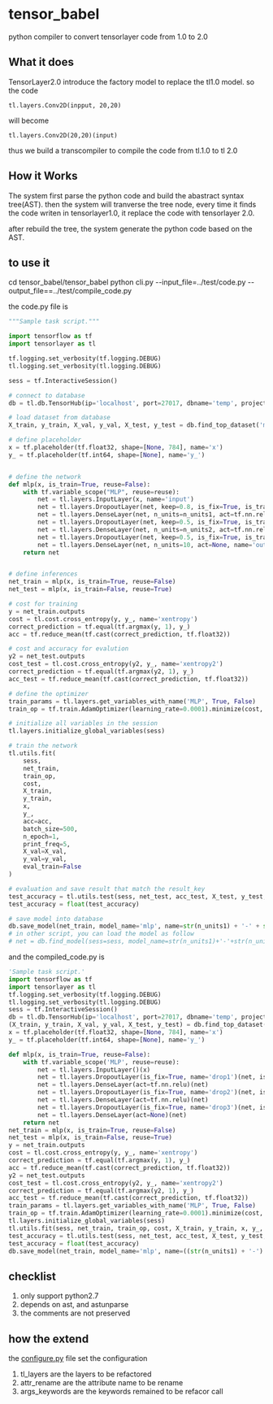 # tensor_babel

python compiler to convert tensorlayer code from 1.0 to 2.0

## What it does

TensorLayer2.0 introduce the factory model to replace the tl1.0 model.
so the code

```
tl.layers.Conv2D(inpput, 20,20)
```

will become

```
tl.layers.Conv2D(20,20)(input)
```

thus we build a transcompiler to compile the code from tl.1.0 to tl 2.0

## How it Works

The system first parse the python code and build the abastract syntax tree(AST).
then the system will tranverse the tree node, every time it finds the code writen in tensorlayer1.0, it replace the code with tensorlayer 2.0.

after rebuild the tree, the system generate the python code based on the AST.

## to use it

cd tensor_babel/tensor_babel
python cli.py --input_file=../test/code.py --output_file==../test/compile_code.py

the code.py file is

```python
"""Sample task script."""

import tensorflow as tf
import tensorlayer as tl

tf.logging.set_verbosity(tf.logging.DEBUG)
tl.logging.set_verbosity(tl.logging.DEBUG)

sess = tf.InteractiveSession()

# connect to database
db = tl.db.TensorHub(ip='localhost', port=27017, dbname='temp', project_name='tutorial')

# load dataset from database
X_train, y_train, X_val, y_val, X_test, y_test = db.find_top_dataset('mnist')

# define placeholder
x = tf.placeholder(tf.float32, shape=[None, 784], name='x')
y_ = tf.placeholder(tf.int64, shape=[None], name='y_')


# define the network
def mlp(x, is_train=True, reuse=False):
    with tf.variable_scope("MLP", reuse=reuse):
        net = tl.layers.InputLayer(x, name='input')
        net = tl.layers.DropoutLayer(net, keep=0.8, is_fix=True, is_train=is_train, name='drop1')
        net = tl.layers.DenseLayer(net, n_units=n_units1, act=tf.nn.relu, name='relu1')
        net = tl.layers.DropoutLayer(net, keep=0.5, is_fix=True, is_train=is_train, name='drop2')
        net = tl.layers.DenseLayer(net, n_units=n_units2, act=tf.nn.relu, name='relu2')
        net = tl.layers.DropoutLayer(net, keep=0.5, is_fix=True, is_train=is_train, name='drop3')
        net = tl.layers.DenseLayer(net, n_units=10, act=None, name='output')
    return net


# define inferences
net_train = mlp(x, is_train=True, reuse=False)
net_test = mlp(x, is_train=False, reuse=True)

# cost for training
y = net_train.outputs
cost = tl.cost.cross_entropy(y, y_, name='xentropy')
correct_prediction = tf.equal(tf.argmax(y, 1), y_)
acc = tf.reduce_mean(tf.cast(correct_prediction, tf.float32))

# cost and accuracy for evalution
y2 = net_test.outputs
cost_test = tl.cost.cross_entropy(y2, y_, name='xentropy2')
correct_prediction = tf.equal(tf.argmax(y2, 1), y_)
acc_test = tf.reduce_mean(tf.cast(correct_prediction, tf.float32))

# define the optimizer
train_params = tl.layers.get_variables_with_name('MLP', True, False)
train_op = tf.train.AdamOptimizer(learning_rate=0.0001).minimize(cost, var_list=train_params)

# initialize all variables in the session
tl.layers.initialize_global_variables(sess)

# train the network
tl.utils.fit(
    sess,
    net_train,
    train_op,
    cost,
    X_train,
    y_train,
    x,
    y_,
    acc=acc,
    batch_size=500,
    n_epoch=1,
    print_freq=5,
    X_val=X_val,
    y_val=y_val,
    eval_train=False
)

# evaluation and save result that match the result_key
test_accuracy = tl.utils.test(sess, net_test, acc_test, X_test, y_test, x, y_, batch_size=None, cost=cost_test)
test_accuracy = float(test_accuracy)

# save model into database
db.save_model(net_train, model_name='mlp', name=str(n_units1) + '-' + str(n_units2), test_accuracy=test_accuracy)
# in other script, you can load the model as follow
# net = db.find_model(sess=sess, model_name=str(n_units1)+'-'+str(n_units2)
```

and the compiled_code.py is

```python
'Sample task script.'
import tensorflow as tf
import tensorlayer as tl
tf.logging.set_verbosity(tf.logging.DEBUG)
tl.logging.set_verbosity(tl.logging.DEBUG)
sess = tf.InteractiveSession()
db = tl.db.TensorHub(ip='localhost', port=27017, dbname='temp', project_name='tutorial')
(X_train, y_train, X_val, y_val, X_test, y_test) = db.find_top_dataset('mnist')
x = tf.placeholder(tf.float32, shape=[None, 784], name='x')
y_ = tf.placeholder(tf.int64, shape=[None], name='y_')

def mlp(x, is_train=True, reuse=False):
    with tf.variable_scope('MLP', reuse=reuse):
        net = tl.layers.InputLayer()(x)
        net = tl.layers.DropoutLayer(is_fix=True, name='drop1')(net, is_train=is_train)
        net = tl.layers.DenseLayer(act=tf.nn.relu)(net)
        net = tl.layers.DropoutLayer(is_fix=True, name='drop2')(net, is_train=is_train)
        net = tl.layers.DenseLayer(act=tf.nn.relu)(net)
        net = tl.layers.DropoutLayer(is_fix=True, name='drop3')(net, is_train=is_train)
        net = tl.layers.DenseLayer(act=None)(net)
    return net
net_train = mlp(x, is_train=True, reuse=False)
net_test = mlp(x, is_train=False, reuse=True)
y = net_train.outputs
cost = tl.cost.cross_entropy(y, y_, name='xentropy')
correct_prediction = tf.equal(tf.argmax(y, 1), y_)
acc = tf.reduce_mean(tf.cast(correct_prediction, tf.float32))
y2 = net_test.outputs
cost_test = tl.cost.cross_entropy(y2, y_, name='xentropy2')
correct_prediction = tf.equal(tf.argmax(y2, 1), y_)
acc_test = tf.reduce_mean(tf.cast(correct_prediction, tf.float32))
train_params = tl.layers.get_variables_with_name('MLP', True, False)
train_op = tf.train.AdamOptimizer(learning_rate=0.0001).minimize(cost, var_list=train_params)
tl.layers.initialize_global_variables(sess)
tl.utils.fit(sess, net_train, train_op, cost, X_train, y_train, x, y_, acc=acc, batch_size=500, n_epoch=1, print_freq=5, X_val=X_val, y_val=y_val, eval_train=False)
test_accuracy = tl.utils.test(sess, net_test, acc_test, X_test, y_test, x, y_, batch_size=None, cost=cost_test)
test_accuracy = float(test_accuracy)
db.save_model(net_train, model_name='mlp', name=((str(n_units1) + '-') + str(n_units2)), test_accuracy=test_accuracy)
```

## checklist

1. only support python2.7
2. depends on ast, and astunparse
3. the comments are not preserved

## how the extend

the [configure.py](tensor_babel/tensor_babel/configure.py) file set the configuration

1. tl_layers are the layers to be refactored
2. attr_rename are the attribute name to be rename
3. args_keywords are the keywords remained to be refacor call
